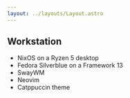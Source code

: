 ```yaml
---
layout: ../layouts/Layout.astro
---
```


## Workstation
- NixOS on a Ryzen 5 desktop
- Fedora Silverblue on a Framework 13
- SwayWM
- Neovim
- Catppuccin theme
